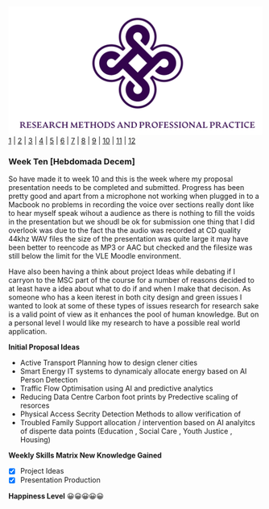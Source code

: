 ![Logo](Images/Logo.png)
[1](/MyPortfolio/SEPM/Unit01.html) | [2](/MyPortfolio/SEPM/Unit02.html) | [3](/MyPortfolio/SEPM/Unit03.html) | [4](/MyPortfolio/SEPM/Unit04.html) | [5](/MyPortfolio/SEPM/Unit05.html) | [6](/MyPortfolio/SEPM/Unit06.html) | [7](/MyPortfolio/SEPM/Unit07.html) | [8](/MyPortfolio/SEPM/Unit08.html) | [9](/MyPortfolio/SEPM/Unit09.html) | [10](/MyPortfolio/SEPM/Unit10.html) | [11](/MyPortfolio/SEPM/Unit11.html) | [12](/MyPortfolio/SEPM/Unit12.html)


### Week Ten [Hebdomada Decem]

So have made it to week 10 and this is the week where my proposal presentation needs to be completed and submitted. Progress has been pretty good and apart from a microphone not working when plugged in to a Macbook no problems in recording the voice over sections really dont like to hear myself speak wihout a audience as there is nothing to fill the voids in the presentation but we shoudl be ok for submission one thing that I did overlook was due to the fact tha the audio was recorded at CD quality 44khz WAV files the size of the presentation was quite large it may have been better to reencode as MP3 or AAC but checked and the filesize was still below the limit for the VLE Moodle environment.  

Have also been having a think about project Ideas while debating if I carryon to the MSC part of the course for a number of reasons decided to at least have a idea about what to do if and when I make that decison. As someone who has a keen iterest in both city design and green issues I wanted to look at some of these types of issues research for research sake is a valid point of view as it enhances the pool of human knowledge. But on a personal level I would like my research to have a possible real world application. 

**Initial Proposal Ideas**

- Active Transport Planning how to design clener cities
- Smart Energy IT systems to dynamicaly allocate energy based on AI Person Detection
- Traffic Flow Optimisation using AI and predictive analytics 
- Reducing Data Centre Carbon foot prints by Predective scaling of resorces   
- Physical Access Secrity Detection Methods to allow verification of
- Troubled Family Support allocation / intervention based on AI analyitcs of disperte data points (Education , Social Care , Youth Justice , Housing)  

**Weekly Skills Matrix New Knowledge Gained**

- [x] Project Ideas
- [x] Presentation Production 

**Happiness Level**
😀😀😀😀😀
